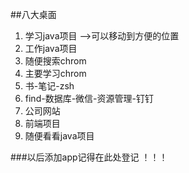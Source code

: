 ##八大桌面

1. 学习java项目 —>可以移动到方便的位置
2. 工作java项目
3. 随便搜索chrom
4. 主要学习chrom
5. 书-笔记-zsh
6. find-数据库-微信-资源管理-钉钉
7. 公司网站
8. 前端项目
9. 随便看看java项目





###以后添加app记得在此处登记   ！！！